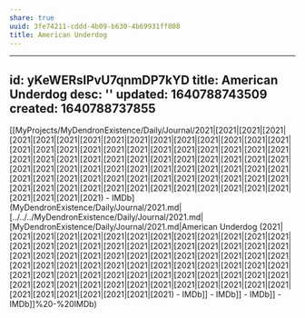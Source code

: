 ```yaml
---
share: true
uuid: 3fe74211-cddd-4b09-b630-4b69931ff808
title: American Underdog
---
```

---
id: yKeWERsIPvU7qnmDP7kYD
title: American Underdog
desc: ''
updated: 1640788743509
created: 1640788737855
---

[[MyProjects/MyDendronExistence/Daily/Journal/2021|[2021|[2021|[2021|[2021|[2021|[2021|[2021|[2021|[2021|[2021|[2021|[2021|[2021|[2021|[2021|[2021|[2021|[2021|[2021|[2021|[2021|[2021|[2021|[2021|[2021|[2021|[2021|[2021|[2021|[2021|[2021|[2021|[2021|[2021|[2021|[2021|[2021|[2021|[2021|[2021|[2021|[2021|[2021|[2021|[2021|[2021|[2021|[2021|[2021|[2021|[2021|[2021|[2021|[2021|[2021|[2021|[2021|[2021|[2021|[2021|[2021|[2021|[2021|[2021|[2021|[2021|[2021|[2021|[2021|[2021|[2021|[2021|[2021|[2021|[2021|[2021|[2021|[2021|[2021) - IMDb](MyDendronExistence/Daily/Journal/2021.md|[../../../MyDendronExistence/Daily/Journal/2021.md|[MyDendronExistence/Daily/Journal/2021.md|American Underdog (2021|[2021|[2021|[2021|[2021|[2021|[2021|[2021|[2021|[2021|[2021|[2021|[2021|[2021|[2021|[2021|[2021|[2021|[2021|[2021|[2021|[2021|[2021|[2021|[2021|[2021|[2021|[2021|[2021|[2021|[2021|[2021|[2021|[2021|[2021|[2021|[2021|[2021|[2021|[2021|[2021|[2021|[2021|[2021|[2021|[2021|[2021|[2021|[2021|[2021|[2021|[2021|[2021|[2021|[2021|[2021|[2021|[2021|[2021|[2021|[2021|[2021|[2021|[2021|[2021|[2021|[2021|[2021|[2021|[2021|[2021|[2021|[2021|[2021|[2021|[2021|[2021|[2021|[2021|[2021) - IMDb]] - IMDb]] - IMDb]] - IMDb]]%20-%20IMDb)